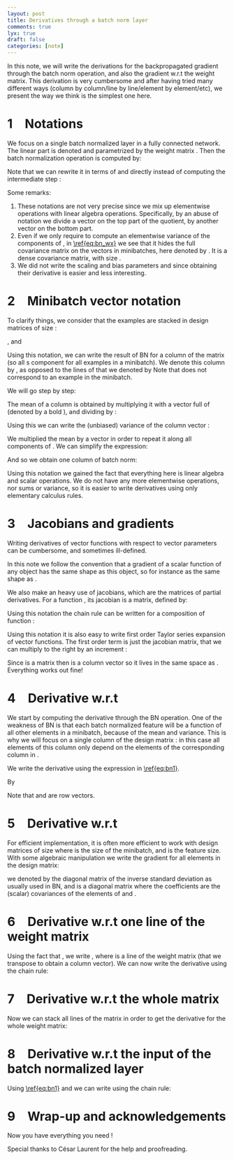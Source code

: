 ```yaml
---
layout: post
title: Derivatives through a batch norm layer
comments: true
lyx: true
draft: false
categories: [note]
---
```

<p class="Unindented">
In this note, we will write the derivations for the backpropagated gradient through the batch norm operation, and also the gradient w.r.t the weight matrix. This derivation is very cumbersome and after having tried many different ways (column by column/line by line/element by element/etc), we present the way we think is the simplest one here.
</p>
<h1 class="Section">
<a class="toc" name="toc-Section-1">1</a> Notations
</h1>
<p class="Unindented">
We focus on a single batch normalized layer in a fully connected network. The linear part is denoted <span class="MathJax_Preview"><script type="math/tex">
y=Wx
</script>
</span> and parametrized by the weight matrix <span class="MathJax_Preview"><script type="math/tex">
W
</script>
</span>. Then the batch normalization operation is computed by:
</p>
<p class="Indented">
<span class="MathJax_Preview">
<script type="math/tex;mode=display">
\begin{align*}
\hat{y}=BN\left(y\right) & =\frac{y-\mu_{y}}{\sqrt{\text{var}\left(y\right)+\epsilon}}
\end{align*}
</script>

</span>

</p>
<p class="Indented">
Note that we can rewrite it in terms of <span class="MathJax_Preview"><script type="math/tex">
x
</script>
</span> and <span class="MathJax_Preview"><script type="math/tex">
W
</script>
</span> directly instead of computing the intermediate step <span class="MathJax_Preview"><script type="math/tex">
y
</script>
</span>:
</p>
<p class="Indented">
<span class="MathJax_Preview">
<script type="math/tex;mode=display">
\begin{align}
\hat{y} & =\frac{Wx-W\mu_{x}}{\sqrt{\text{var}\left(Wx\right)+\epsilon}}\nonumber \\
 & =\frac{W\left(x-\mu_{x}\right)}{\sqrt{\text{diag}\left(W^{\top}\text{cov}\left(x\right)W\right)+\epsilon}}\label{eq:bn_wx}
\end{align}
</script>

</span>

</p>
<p class="Indented">
Some remarks:
</p>
<ol>
<li>
These notations are not very precise since we mix up elementwise operations with linear algebra operations. Specifically, by an abuse of notation we divide a vector on the top part of the quotient, by another vector on the bottom part. 
</li>
<li>
Even if we only require to compute an elementwise variance of the components of <span class="MathJax_Preview"><script type="math/tex">
y
</script>
</span>, in <a class="Reference" href="#eq:bn_wx">\ref{eq:bn_wx}</a> we see that it hides the full covariance matrix on the vectors <span class="MathJax_Preview"><script type="math/tex">
x
</script>
</span> in minibatches, here denoted by <span class="MathJax_Preview"><script type="math/tex">
\text{cov}
</script>
</span>. It is a dense covariance matrix, with size <span class="MathJax_Preview"><script type="math/tex">
\text{in}\times\text{in}
</script>
</span>.
</li>
<li>
We did not write the scaling and bias parameters <span class="MathJax_Preview"><script type="math/tex">
\gamma
</script>
</span> and <span class="MathJax_Preview"><script type="math/tex">
\beta
</script>
</span> since obtaining their derivative is easier and less interesting.
</li>

</ol>
<h1 class="Section">
<a class="toc" name="toc-Section-2">2</a> Minibatch vector notation
</h1>
<p class="Unindented">
To clarify things, we consider that the examples are stacked in design matrices of size <span class="MathJax_Preview"><script type="math/tex">
\text{batch size}\times\text{vector size}
</script>
</span>:
</p>
<p class="Indented">
<div class="center">
<span class="MathJax_Preview"><script type="math/tex">
X=\left(\begin{array}{c}
-\,x^{\left(1\right)\top}\,-\\
\vdots\\
-\,x^{\left(n\right)\top}\,-
\end{array}\right)
</script>
</span>, <span class="MathJax_Preview"><script type="math/tex">
Y=\left(\begin{array}{c}
-\,y^{\left(1\right)\top}\,-\\
\vdots\\
-\,y^{\left(n\right)\top}\,-
\end{array}\right)
</script>
</span> and <span class="MathJax_Preview"><script type="math/tex">
\hat{Y}=\left(\begin{array}{c}
-\,\hat{y}^{\left(1\right)\top}\,-\\
\vdots\\
-\,\hat{y}^{\left(n\right)\top}\,-
\end{array}\right)
</script>
</span>
</div>

</p>
<p class="Indented">
Using this notation, we can write the result of BN for a column of the matrix (so all <span class="MathJax_Preview"><script type="math/tex">
i
</script>
</span>s component for all examples in a minibatch). We denote this column by <span class="MathJax_Preview"><script type="math/tex">
y_{i}=Y_{:i}
</script>
</span>, as opposed to the lines of <span class="MathJax_Preview"><script type="math/tex">
Y
</script>
</span> that we denoted by <span class="MathJax_Preview"><script type="math/tex">
y^{\left(j\right)\top}=Y_{j:}.
</script>
</span> Note that <span class="MathJax_Preview"><script type="math/tex">
y_{i}
</script>
</span> does not correspond to an example in the minibatch.
</p>
<p class="Indented">
We will go step by step:
</p>
<p class="Indented">
The mean of a column is obtained by multiplying it with a vector full of <span class="MathJax_Preview"><script type="math/tex">
1
</script>
</span>(denoted by a bold <span class="MathJax_Preview"><script type="math/tex">
\boldsymbol{1}
</script>
</span>), and dividing by <span class="MathJax_Preview"><script type="math/tex">
n
</script>
</span>:
</p>
<p class="Indented">
<span class="MathJax_Preview">
<script type="math/tex;mode=display">
\begin{eqnarray*}
\frac{1}{n}\sum_{t}\left(y_{i}\right)_{t} & = & \frac{1}{n}\boldsymbol{1}^{\top}y_{i}
\end{eqnarray*}
</script>

</span>

</p>
<p class="Indented">
Using this we can write the (unbiased) variance of the column vector <span class="MathJax_Preview"><script type="math/tex">
y_{i}
</script>
</span>:
</p>
<p class="Indented">
<span class="MathJax_Preview">
<script type="math/tex;mode=display">
\begin{eqnarray*}
\text{var}\left(y_{i}\right) & = & \frac{1}{n-1}\left(y_{i}-\frac{1}{n}\boldsymbol{1}\boldsymbol{1}^{\top}y_{i}\right)^{\top}\left(y_{i}-\frac{1}{n}\boldsymbol{1}\boldsymbol{1}^{\top}y_{i}\right)
\end{eqnarray*}
</script>

</span>

</p>
<p class="Indented">
We multiplied the mean by a <span class="MathJax_Preview"><script type="math/tex">
\boldsymbol{1}
</script>
</span> vector in order to repeat it along all components of <span class="MathJax_Preview"><script type="math/tex">
y_{i}
</script>
</span>. We can simplify the expression:
</p>
<p class="Indented">
<span class="MathJax_Preview">
<script type="math/tex;mode=display">
\begin{eqnarray*}
\text{var}\left(y_{i}\right) & = & \frac{1}{n-1}y_{i}^{\top}\left(I-\frac{1}{n}\boldsymbol{1}\boldsymbol{1}^{\top}\right)^{\top}\left(I-\frac{1}{n}\boldsymbol{1}\boldsymbol{1}^{\top}\right)y_{i}\\
 & = & \frac{1}{n-1}y_{i}^{\top}\left(I-\frac{2}{n}\boldsymbol{1}\boldsymbol{1}^{\top}+\frac{1}{n^{2}}\boldsymbol{1}\boldsymbol{1}^{\top}\boldsymbol{1}\boldsymbol{1}^{\top}\right)y_{i}\\
 & = & \frac{1}{n-1}y_{i}^{\top}\left(I-\frac{2}{n}\boldsymbol{1}\boldsymbol{1}^{\top}+\frac{1}{n}\boldsymbol{1}\boldsymbol{1}^{\top}\right)y_{i}\\
 & = & \frac{1}{n-1}y_{i}^{\top}\left(I-\frac{1}{n}\boldsymbol{1}\boldsymbol{1}^{\top}\right)y_{i}
\end{eqnarray*}
</script>

</span>

</p>
<p class="Indented">
And so we obtain one column of batch norm:
</p>
<p class="Indented">
<span class="MathJax_Preview">
<script type="math/tex;mode=display">
\begin{eqnarray}
\hat{y}_{i} & = & \frac{1}{\sqrt{\frac{1}{n-1}y_{i}^{\top}\left(I-\frac{1}{n}\boldsymbol{1}\boldsymbol{1}^{\top}\right)y_{i}+\epsilon}}\left(I-\frac{1}{n}\boldsymbol{1}\boldsymbol{1}^{\top}\right)y_{i}\label{eq:bn1}
\end{eqnarray}
</script>

</span>

</p>
<p class="Indented">
Using this notation we gained the fact that everything here is linear algebra and scalar operations. We do not have any more elementwise operations, nor sums or variance, so it is easier to write derivatives using only elementary calculus rules.
</p>
<h1 class="Section">
<a class="toc" name="toc-Section-3">3</a> Jacobians and gradients
</h1>
<p class="Unindented">
Writing derivatives of vector functions with respect to vector parameters can be cumbersome, and sometimes ill-defined.
</p>
<p class="Indented">
In this note we follow the convention that a gradient of a scalar function of any object has the same shape as this object, so for instance <span class="MathJax_Preview"><script type="math/tex">
\nabla_{W}
</script>
</span> as the same shape as <span class="MathJax_Preview"><script type="math/tex">
W
</script>
</span>.
</p>
<p class="Indented">
We also make an heavy use of jacobians, which are the matrices of partial derivatives. For a function <span class="MathJax_Preview"><script type="math/tex">
f:\mathbb{R}^{m}\rightarrow\mathbb{R}^{n}
</script>
</span>, its jacobian is a <span class="MathJax_Preview"><script type="math/tex">
m\times n
</script>
</span> matrix, defined by:
</p>
<p class="Indented">
<span class="MathJax_Preview">
<script type="math/tex;mode=display">
\begin{eqnarray*}
\left(\frac{\partial f\left(x\right)}{\partial x}\right)_{ij} & = & \frac{\partial f\left(x\right)_{i}}{\partial x_{j}}
\end{eqnarray*}
</script>

</span>

</p>
<p class="Indented">
Using this notation the chain rule can be written for a composition of function <span class="MathJax_Preview"><script type="math/tex">
f=g\circ h
</script>
</span>:
</p>
<p class="Indented">
<span class="MathJax_Preview">
<script type="math/tex;mode=display">

\frac{\partial f\left(x\right)}{\partial x}=\frac{\partial g\left(h\left(x\right)\right)}{\partial x}=\frac{\partial g\left(h\right)}{\partial h}\frac{\partial h\left(x\right)}{\partial x}

</script>

</span>

</p>
<p class="Indented">
Using this notation it is also easy to write first order Taylor series expansion of vector functions. The first order term is just the jacobian matrix, that we can multiply to the right by an increment <span class="MathJax_Preview"><script type="math/tex">
dx
</script>
</span>:
</p>
<p class="Indented">
<span class="MathJax_Preview">
<script type="math/tex;mode=display">

f\left(x+dx\right)=f\left(x\right)+\frac{\partial f\left(x\right)}{\partial x}dx+o\left(dx\right)

</script>

</span>

</p>
<p class="Indented">
Since <span class="MathJax_Preview"><script type="math/tex">
\frac{\partial f\left(x\right)}{\partial x}
</script>
</span> is a <span class="MathJax_Preview"><script type="math/tex">
m\times n
</script>
</span> matrix then <span class="MathJax_Preview"><script type="math/tex">
\frac{\partial f\left(x\right)}{\partial x}dx
</script>
</span> is a <span class="MathJax_Preview"><script type="math/tex">
m\times1
</script>
</span> column vector so it lives in the same space as <span class="MathJax_Preview"><script type="math/tex">
f
</script>
</span>. Everything works out fine!
</p>
<h1 class="Section">
<a class="toc" name="toc-Section-4">4</a> Derivative w.r.t <span class="MathJax_Preview"><script type="math/tex">
y
</script>
</span>
</h1>
<p class="Unindented">
We start by computing the derivative through the BN operation. One of the weakness of BN is that each batch normalized feature will be a function of all other elements in a minibatch, because of the mean and variance. This is why we will focus on a single column of the design matrix <span class="MathJax_Preview"><script type="math/tex">
\hat{Y}
</script>
</span>: in this case all elements of this column only depend on the elements of the corresponding column in <span class="MathJax_Preview"><script type="math/tex">
\hat{Y}
</script>
</span>.
</p>
<p class="Indented">
We write the derivative using the expression in <a class="Reference" href="#eq:bn1">\ref{eq:bn1}</a>.
</p>
<p class="Indented">
<span class="MathJax_Preview">
<script type="math/tex;mode=display">
\begin{eqnarray*}
\frac{\partial\hat{y}_{i}}{\partial y_{i}} & = & \frac{1}{\sqrt{\frac{1}{n-1}y_{i}^{\top}\left(I-\frac{1}{n}\boldsymbol{1}\boldsymbol{1}^{\top}\right)y_{i}+\epsilon}}\left(I-\frac{1}{n}\boldsymbol{1}\boldsymbol{1}^{\top}\right)-\frac{1}{2}\frac{1}{\left(\frac{1}{n-1}y_{i}^{\top}\left(I-\frac{1}{n}\boldsymbol{1}\boldsymbol{1}^{\top}\right)y_{i}+\epsilon\right)^{\frac{3}{2}}}\left(I-\frac{1}{n}\boldsymbol{1}\boldsymbol{1}^{\top}\right)y_{i}\frac{2}{n-1}y_{i}^{\top}\left(I-\frac{1}{n}\boldsymbol{1}\boldsymbol{1}^{\top}\right)\\
 & = & \frac{1}{\sqrt{\text{var}\left(y_{i}\right)+\epsilon}}\left(I-\frac{1}{n}\boldsymbol{1}\boldsymbol{1}^{\top}-\frac{1}{n-1}\hat{y}_{i}\hat{y}_{i}^{\top}\right)
\end{eqnarray*}
</script>

</span>

</p>
<p class="Indented">
By 
</p>
<p class="Indented">
<span class="MathJax_Preview">
<script type="math/tex;mode=display">
\begin{eqnarray*}
\frac{\partial L}{\partial y_{i}} & = & \frac{\partial L}{\partial\hat{y}_{i}}\frac{\partial\hat{y}_{i}}{\partial y_{i}}\\
 & = & \frac{1}{\sqrt{\text{var}\left(y_{i}\right)+\epsilon}}\frac{\partial L}{\partial\hat{y}_{i}}\left(I-\frac{1}{n}\boldsymbol{1}\boldsymbol{1}^{\top}-\frac{1}{n-1}\hat{y}_{i}\hat{y}_{i}^{\top}\right)\\
 & = & \frac{1}{\sqrt{\text{var}\left(y_{i}\right)+\epsilon}}\left(\frac{\partial L}{\partial\hat{y}_{i}}\left(I-\frac{1}{n}\boldsymbol{1}\boldsymbol{1}^{\top}\right)-\frac{1}{n-1}\frac{\partial L}{\partial\hat{y}_{i}}\hat{y}_{i}\hat{y}_{i}^{\top}\right)
\end{eqnarray*}
</script>

</span>

</p>
<p class="Indented">
Note that <span class="MathJax_Preview"><script type="math/tex">
\frac{\partial L}{\partial y_{i}}
</script>
</span> and <span class="MathJax_Preview"><script type="math/tex">
\frac{\partial L}{\partial\hat{y}_{i}}
</script>
</span> are row vectors.
</p>
<h1 class="Section">
<a class="toc" name="toc-Section-5">5</a> Derivative w.r.t <span class="MathJax_Preview"><script type="math/tex">
Y
</script>
</span> 
</h1>
<p class="Unindented">
For efficient implementation, it is often more efficient to work with design matrices of size <span class="MathJax_Preview"><script type="math/tex">
n\times d
</script>
</span> where <span class="MathJax_Preview"><script type="math/tex">
n
</script>
</span> is the size of the minibatch, and <span class="MathJax_Preview"><script type="math/tex">
d
</script>
</span> is the feature size. With some algebraic manipulation we write the gradient for all elements in the design matrix:
</p>
<p class="Indented">
<span class="MathJax_Preview">
<script type="math/tex;mode=display">
\begin{eqnarray*}
\nabla_{Y} & = & \left(\begin{array}{ccc}
| &  & |\\
\left(\frac{\partial L}{\partial y_{1}}\right)^{\top} &  & \left(\frac{\partial L}{\partial y_{n}}\right)^{\top}\\
| &  & |
\end{array}\right)\\
 & = & \left(\begin{array}{c}
-\,\frac{\partial L}{\partial y_{1}}\,-\\
\vdots\\
-\,\frac{\partial L}{\partial y_{n}}\,-
\end{array}\right)^{\top}\\
 & = & \left(\begin{array}{c}
\frac{1}{\sqrt{\text{var}\left(y_{1}\right)+\epsilon}}\left(\frac{\partial L}{\partial\hat{y}_{1}}\left(I-\frac{1}{n}\boldsymbol{1}\boldsymbol{1}^{\top}\right)-\frac{1}{n-1}\frac{\partial L}{\partial\hat{y}_{1}}\hat{y}_{1}\hat{y}_{1}^{\top}\right)\\
\vdots\\
\frac{1}{\sqrt{\text{var}\left(y_{n}\right)+\epsilon}}\left(\frac{\partial L}{\partial\hat{y}_{n}}\left(I-\frac{1}{n}\boldsymbol{1}\boldsymbol{1}^{\top}\right)-\frac{1}{n-1}\frac{\partial L}{\partial\hat{y}_{n}}\hat{y}_{n}\hat{y}_{n}^{\top}\right)
\end{array}\right)^{\top}\\
 & = & \left(\left(\begin{array}{c}
-\,\frac{\partial L}{\partial\hat{y}_{i}}\,-\\
\vdots\\
-\,\frac{\partial L}{\partial\hat{y}_{i}}\,-
\end{array}\right)\left(I-\frac{1}{n}\boldsymbol{1}\boldsymbol{1}^{\top}\right)-\frac{1}{n-1}\left(\begin{array}{ccc}
\frac{\partial L}{\partial\hat{y}_{i}}\hat{y}_{1} & 0 & 0\\
0 & \ddots & 0\\
0 & 0 & \frac{\partial L}{\partial\hat{y}_{m}}\hat{y}_{m}
\end{array}\right)\left(\begin{array}{c}
-\,\hat{y}_{1}^{\top}\,-\\
\vdots\\
-\,\hat{y}_{m}^{\top}\,-
\end{array}\right)\right)^{\top}\Sigma_{y}^{-1}\\
 & = & \left(\nabla_{\hat{Y}}^{\top}\left(I-\frac{1}{n}\boldsymbol{1}\boldsymbol{1}^{\top}\right)-C\hat{Y}^{\top}\right)^{\top}\Sigma_{y}^{-1}\\
 & = & \left(\left(I-\frac{1}{n}\boldsymbol{1}\boldsymbol{1}^{\top}\right)\nabla_{\hat{Y}}-\hat{Y}C\right)^{\top}\Sigma_{y}^{-1}
\end{eqnarray*}
</script>

</span>

</p>
<p class="Indented">
we denoted by <span class="MathJax_Preview"><script type="math/tex">
\Sigma_{y}^{-1}=\left(\begin{array}{ccc}
\frac{1}{\sqrt{\text{var}\left(y_{1}\right)+\epsilon}}\\
 & \ddots\\
 &  & \frac{1}{\sqrt{\text{var}\left(y_{m}\right)+\epsilon}}
\end{array}\right)
</script>
</span> the diagonal matrix of the inverse standard deviation as usually used in BN, and <span class="MathJax_Preview"><script type="math/tex">
C=\frac{1}{n-1}\left(\begin{array}{ccc}
\frac{\partial L}{\partial\hat{y}_{i}}\hat{y}_{1} & 0 & 0\\
0 & \ddots & 0\\
0 & 0 & \frac{\partial L}{\partial\hat{y}_{m}}\hat{y}_{m}
\end{array}\right)
</script>
</span> is a diagonal matrix where the coefficients are the (scalar) covariances of the elements of <span class="MathJax_Preview"><script type="math/tex">
\frac{\partial L}{\partial\hat{y}_{i}}
</script>
</span> and <span class="MathJax_Preview"><script type="math/tex">
\hat{y}_{i}
</script>
</span>.
</p>
<h1 class="Section">
<a class="toc" name="toc-Section-6">6</a> Derivative w.r.t one line of the weight matrix
</h1>
<p class="Unindented">
Using the fact that <span class="MathJax_Preview"><script type="math/tex">
Y=XW^{\top}
</script>
</span>, we write <span class="MathJax_Preview"><script type="math/tex">
y_{i}=\left(XW^{\top}\right)_{:i}=Xw_{i}
</script>
</span>, where <span class="MathJax_Preview"><script type="math/tex">
w_{i}^{\top}=W_{i:}
</script>
</span> is a line of the weight matrix (that we transpose to obtain a column vector). We can now write the derivative using the chain rule:
</p>
<p class="Indented">
<span class="MathJax_Preview">
<script type="math/tex;mode=display">
\begin{eqnarray*}
\frac{\partial\hat{y}_{i}}{\partial w_{i}} & = & \frac{\partial\hat{y}_{i}}{\partial y_{i}}\frac{\partial y_{i}}{\partial w_{i}}\\
 & = & \frac{1}{\sqrt{\text{var}\left(y_{i}\right)+\epsilon}}\left(I-\frac{1}{n}\boldsymbol{1}\boldsymbol{1}^{\top}-\frac{1}{n-1}\hat{y}_{i}\hat{y}_{i}^{\top}\right)X
\end{eqnarray*}
</script>

</span>

</p>
<p class="Indented">
<span class="MathJax_Preview">
<script type="math/tex;mode=display">
\begin{eqnarray*}
\frac{\partial L}{\partial w_{i}} & = & \frac{\partial L}{\partial\hat{y}_{i}}\frac{\partial\hat{y}_{i}}{\partial w_{i}}\\
 & = & \frac{1}{\sqrt{\text{var}\left(y_{i}\right)+\epsilon}}\frac{\partial L}{\partial\hat{y}_{i}}\left(I-\frac{1}{n}\boldsymbol{1}\boldsymbol{1}^{\top}-\frac{1}{n-1}\hat{y}_{i}\hat{y}_{i}^{\top}\right)X
\end{eqnarray*}
</script>

</span>

</p>
<h1 class="Section">
<a class="toc" name="toc-Section-7">7</a> Derivative w.r.t the whole matrix
</h1>
<p class="Unindented">
Now we can stack all lines of the matrix in order to get the derivative for the whole weight matrix:
</p>
<p class="Indented">
<span class="MathJax_Preview">
<script type="math/tex;mode=display">
\begin{eqnarray*}
\nabla_{W} & = & \Sigma_{y}^{-1}\left(\begin{array}{c}
\frac{\partial L}{\partial\hat{y}_{1}}\left(I-\frac{1}{n}\boldsymbol{1}\boldsymbol{1}^{\top}-\frac{1}{n-1}\hat{y}_{1}\hat{y}_{1}^{\top}\right)X\\
\vdots\\
\frac{\partial L}{\partial\hat{y}_{m}}\left(I-\frac{1}{n}\boldsymbol{1}\boldsymbol{1}^{\top}-\frac{1}{n-1}\hat{y}_{m}\hat{y}_{m}^{\top}\right)X
\end{array}\right)\\
 & = & \Sigma_{y}^{-1}\left(\left(\begin{array}{c}
\frac{\partial L}{\partial\hat{y}_{i}}\\
\vdots\\
\frac{\partial L}{\partial\hat{y}_{i}}
\end{array}\right)\left(I-\frac{1}{n}\boldsymbol{1}\boldsymbol{1}^{\top}\right)X-\frac{1}{n-1}\left(\begin{array}{ccc}
\frac{\partial L}{\partial\hat{y}_{i}}\hat{y}_{1} & 0 & 0\\
0 & \ddots & 0\\
0 & 0 & \frac{\partial L}{\partial\hat{y}_{m}}\hat{y}_{m}
\end{array}\right)\left(\begin{array}{c}
\hat{y}_{1}^{\top}\\
\vdots\\
\hat{y}_{m}^{\top}
\end{array}\right)X\right)\\
 & = & \Sigma_{y}^{-1}\left(\nabla_{\hat{Y}}^{\top}\left(I-\frac{1}{n}\boldsymbol{1}\boldsymbol{1}^{\top}\right)-C\hat{Y}^{\top}\right)X
\end{eqnarray*}
</script>

</span>

</p>
<h1 class="Section">
<a class="toc" name="toc-Section-8">8</a> Derivative w.r.t the input of the batch normalized layer
</h1>
<p class="Unindented">
Using <a class="Reference" href="#eq:bn1">\ref{eq:bn1}</a> and <span class="MathJax_Preview"><script type="math/tex">
Y=XW^{\top}
</script>
</span> we can write <span class="MathJax_Preview"><script type="math/tex">
\nabla_{X}
</script>
</span> using the chain rule:
</p>
<p class="Indented">
<span class="MathJax_Preview">
<script type="math/tex;mode=display">
\begin{eqnarray*}
\nabla_{X} & = & \Sigma_{y}^{-1}\left(\nabla_{\hat{Y}}^{\top}\left(I-\frac{1}{n}\boldsymbol{1}\boldsymbol{1}^{\top}\right)-C\hat{Y}^{\top}\right)W^{\top}
\end{eqnarray*}
</script>

</span>

</p>
<h1 class="Section">
<a class="toc" name="toc-Section-9">9</a> Wrap-up and acknowledgements
</h1>
<p class="Unindented">
Now you have everything you need !
</p>
<p class="Indented">
Special thanks to César Laurent for the help and proofreading.
</p>

